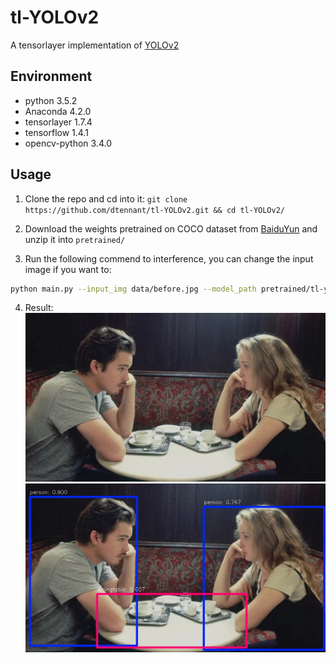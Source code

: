 # tl-YOLOv2
A tensorlayer implementation of [YOLOv2](http://pjreddie.com/darknet/yolo/)

## Environment

- python 3.5.2
- Anaconda 4.2.0
- tensorlayer 1.7.4
- tensorflow 1.4.1
- opencv-python 3.4.0

## Usage

1. Clone the repo and cd into it: `git clone https://github.com/dtennant/tl-YOLOv2.git && cd tl-YOLOv2/`

2. Download the weights pretrained on COCO dataset from [BaiduYun](https://pan.baidu.com/s/1t7FGZyEB88MF6fAaLCZOzw) and unzip it into `pretrained/`

3. Run the following commend to interference, you can change the input image if you want to:
```bash
python main.py --input_img data/before.jpg --model_path pretrained/tl-yolov2.ckpt --output_img data/after.jpg
```

4. Result:
![before](https://raw.githubusercontent.com/DTennant/tl-YOLOv2/master/data/before.jpg)
![after](https://raw.githubusercontent.com/DTennant/tl-YOLOv2/master/data/after.jpg)
